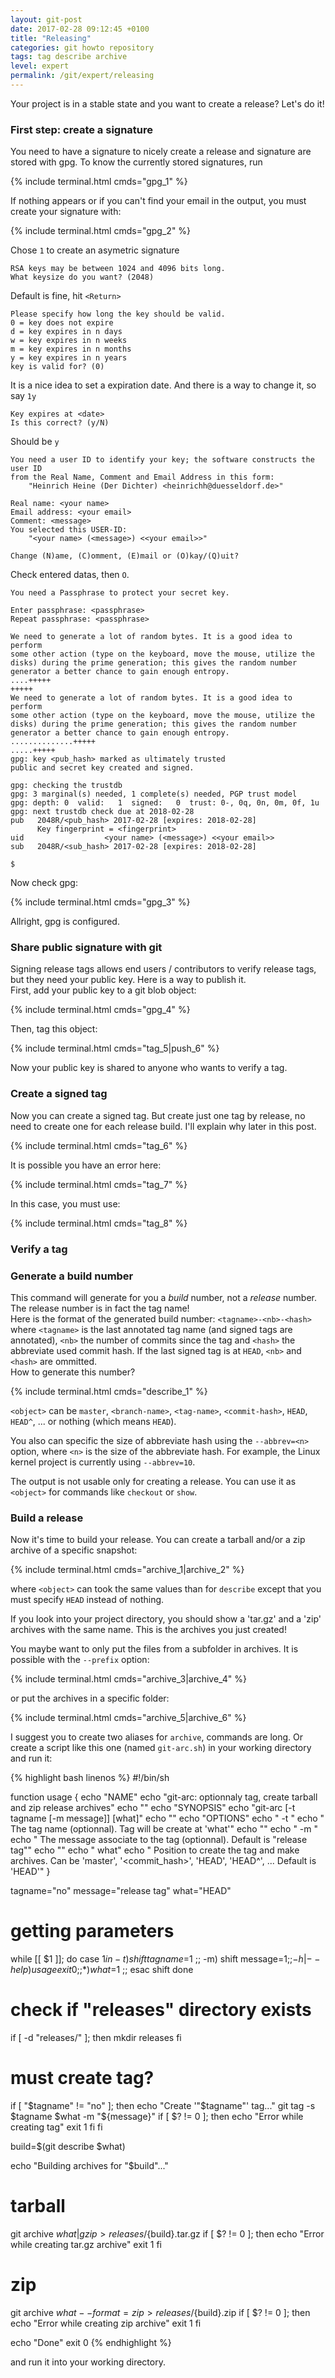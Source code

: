 ```yaml
---
layout: git-post
date: 2017-02-28 09:12:45 +0100
title: "Releasing"
categories: git howto repository
tags: tag describe archive
level: expert
permalink: /git/expert/releasing
---
```


Your project is in a stable state and you want to create a release? Let's do it!

### First step: create a signature

You need to have a signature to nicely create a release and signature are stored with gpg. To know the currently stored signatures, run

{% include terminal.html cmds="gpg_1" %}

If nothing appears or if you can't find your email in the output, you must create your signature with:

{% include terminal.html cmds="gpg_2" %}

Chose `1` to create an asymetric signature

    RSA keys may be between 1024 and 4096 bits long.
    What keysize do you want? (2048)

Default is fine, hit `<Return>`

    Please specify how long the key should be valid.
    0 = key does not expire
    d = key expires in n days
    w = key expires in n weeks
    m = key expires in n months
    y = key expires in n years
    key is valid for? (0) 

It is a nice idea to set a expiration date. And there is a way to change it, so say `1y`

    Key expires at <date>
    Is this correct? (y/N)

Should be `y`
    
    You need a user ID to identify your key; the software constructs the user ID
    from the Real Name, Comment and Email Address in this form:
        "Heinrich Heine (Der Dichter) <heinrichh@duesseldorf.de>"

    Real name: <your name>
    Email address: <your email>
    Comment: <message>
    You selected this USER-ID:
        "<your name> (<message>) <<your email>>"

    Change (N)ame, (C)omment, (E)mail or (O)kay/(Q)uit?

Check entered datas, then `O`.

    You need a Passphrase to protect your secret key.

    Enter passphrase: <passphrase>
    Repeat passphrase: <passphrase>
    
    We need to generate a lot of random bytes. It is a good idea to perform
    some other action (type on the keyboard, move the mouse, utilize the
    disks) during the prime generation; this gives the random number
    generator a better chance to gain enough entropy.
    ....+++++
    +++++
    We need to generate a lot of random bytes. It is a good idea to perform
    some other action (type on the keyboard, move the mouse, utilize the
    disks) during the prime generation; this gives the random number
    generator a better chance to gain enough entropy.
    ..............+++++
    .....+++++
    gpg: key <pub_hash> marked as ultimately trusted
    public and secret key created and signed.

    gpg: checking the trustdb
    gpg: 3 marginal(s) needed, 1 complete(s) needed, PGP trust model
    gpg: depth: 0  valid:   1  signed:   0  trust: 0-, 0q, 0n, 0m, 0f, 1u
    gpg: next trustdb check due at 2018-02-28
    pub   2048R/<pub_hash> 2017-02-28 [expires: 2018-02-28]
          Key fingerprint = <fingerprint>
    uid                  <your name> (<message>) <<your email>>
    sub   2048R/<sub_hash> 2017-02-28 [expires: 2018-02-28]

    $

Now check gpg:

{% include terminal.html cmds="gpg_3" %}

Allright, gpg is configured.

### Share public signature with git

Signing release tags allows end users / contributors to verify release tags, but they need your public key. Here is a way to publish it.  
First, add your public key to a git blob object:

{% include terminal.html cmds="gpg_4" %}

Then, tag this object:

{% include terminal.html cmds="tag_5|push_6" %}

Now your public key is shared to anyone who wants to verify a tag.

### Create a signed tag

Now you can create a signed tag. But create just one tag by release, no need to create one for each release build. I'll explain why later in this post.

{% include terminal.html cmds="tag_6" %}

It is possible you have an error here:

{% include terminal.html cmds="tag_7" %}

In this case, you must use:

{% include terminal.html cmds="tag_8" %}


### Verify a tag


### Generate a build number

This command will generate for you a *build* number, not a *release* number. The release number is in fact the tag name!  
Here is the format of the generated build number: `<tagname>-<nb>-<hash>` where `<tagname>` is the last annotated tag name (and signed tags are annotated), `<nb>` the number of commits since the tag and `<hash>` the abbreviate used commit hash. If the last signed tag is at `HEAD`, `<nb>` and `<hash>` are ommitted.  
How to generate this number?

{% include terminal.html cmds="describe_1" %}

`<object>` can be `master`, `<branch-name>`, `<tag-name>`, `<commit-hash>`, `HEAD`, `HEAD^`, ... or nothing (which means `HEAD`).

You also can specific the size of abbreviate hash using the `--abbrev=<n>` option, where `<n>` is the size of the abbreviate hash. For example, the Linux kernel project is currently using `--abbrev=10`.

The output is not usable only for creating a release. You can use it as `<object>` for commands like `checkout` or `show`.

### Build a release

Now it's time to build your release. You can create a tarball and/or a zip archive of a specific snapshot:

{% include terminal.html cmds="archive_1|archive_2" %}

where `<object>` can took the same values than for `describe` except that you must specify `HEAD` instead of nothing.

If you look into your project directory, you should show a 'tar.gz' and a 'zip' archives with the same name. This is the archives you just created!

You maybe want to only put the files from a subfolder in archives. It is possible with the `--prefix` option:

{% include terminal.html cmds="archive_3|archive_4" %}

or put the archives in a specific folder:

{% include terminal.html cmds="archive_5|archive_6" %}

I suggest you to create two aliases for `archive`, commands are long. Or create a script like this one (named `git-arc.sh`) in your working directory and run it:

{% highlight bash linenos %}
#!/bin/sh

function usage
{
    echo "NAME"
    echo "git-arc: optionnaly tag, create tarball and zip release archives"
    echo ""
    echo "SYNOPSIS"
    echo "git-arc [-t tagname [-m message]] [what]"
    echo ""
    echo "OPTIONS"
    echo "  -t <tagname>"
    echo "    The tag name (optionnal). Tag will be create at 'what'"
    echo ""
    echo "  -m <message>"
    echo "    The message associate to the tag (optionnal). Default is \"release tag\""
    echo ""
    echo "  what"
    echo "    Position to create the tag and make archives. Can be 'master', '<commit_hash>', 'HEAD', 'HEAD^', ... Default is 'HEAD'"
}

tagname="no"
message="release tag"
what="HEAD"

# getting parameters
while [[ $1 ]]; do
    case $1 in 
        -t)                 shift
                            tagname=$1
                            ;;
        -m)                 shift
                            message=$1
                            ;;
        -h | --help)        usage
                            exit 0
                            ;;
        * )                 what=$1
                            ;;
    esac
    shift
done

# check if "releases" directory exists
if [ -d "releases/" ]; then
    mkdir releases
fi

# must create tag?
if [ "$tagname" != "no" ]; then
    echo "Create '"$tagname"' tag..."
    git tag -s $tagname $what -m "${message}"
    if [ $? != 0 ]; then
        echo "Error while creating tag"
        exit 1
    fi
fi

build=$(git describe $what)

echo "Building archives for "$build"..."
# tarball
git archive ${what} | gzip > releases/${build}.tar.gz
if [ $? != 0 ]; then
    echo "Error while creating tar.gz archive"
    exit 1
fi

# zip
git archive ${what} --format=zip > releases/${build}.zip
if [ $? != 0 ]; then
    echo "Error while creating zip archive"
    exit 1
fi

echo "Done"
exit 0
{% endhighlight %}

and run it into your working directory.
